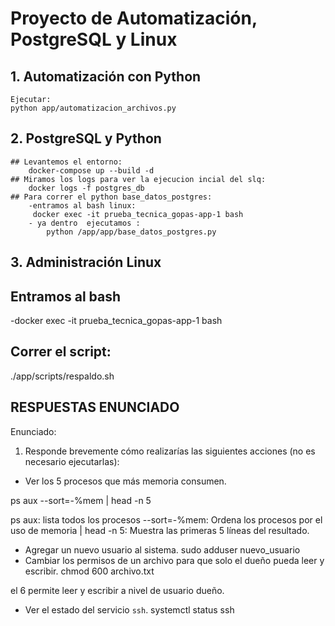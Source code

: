 # Proyecto de Automatización, PostgreSQL y Linux

## 1. Automatización con Python
    Ejecutar:
    python app/automatizacion_archivos.py
## 2. PostgreSQL y Python
    ## Levantemos el entorno:
        docker-compose up --build -d
    ## Miramos los logs para ver la ejecucion incial del slq:
        docker logs -f postgres_db  
    ## Para correr el python base_datos_postgres:
        -entramos al bash linux:
         docker exec -it prueba_tecnica_gopas-app-1 bash
        - ya dentro  ejecutamos :
            python /app/app/base_datos_postgres.py  

## 3. Administración Linux
 ## Entramos al bash 
  -docker exec -it prueba_tecnica_gopas-app-1 bash
 ## Correr el script:
   ./app/scripts/respaldo.sh

## RESPUESTAS ENUNCIADO 

Enunciado:
1. Responde brevemente cómo realizarías las siguientes acciones (no es necesario ejecutarlas):
- Ver los 5 procesos que más memoria consumen.

ps aux --sort=-%mem | head -n 5

ps aux: lista todos los procesos
--sort=-%mem: Ordena los procesos por el uso de memoria
| head -n 5: Muestra  las primeras 5 líneas del resultado.


- Agregar un nuevo usuario al sistema.
    sudo adduser nuevo_usuario
- Cambiar los permisos de un archivo para que solo el dueño pueda leer y escribir.
 chmod 600 archivo.txt

 el 6 permite leer y escribir  a nivel de usuario dueño.

- Ver el estado del servicio `ssh`.
systemctl status ssh
